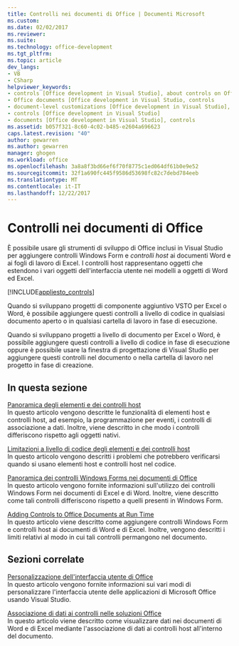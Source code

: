```yaml
---
title: Controlli nei documenti di Office | Documenti Microsoft
ms.custom: 
ms.date: 02/02/2017
ms.reviewer: 
ms.suite: 
ms.technology: office-development
ms.tgt_pltfrm: 
ms.topic: article
dev_langs:
- VB
- CSharp
helpviewer_keywords:
- controls [Office development in Visual Studio], about controls on Office documents
- Office documents [Office development in Visual Studio, controls
- document-level customizations [Office development in Visual Studio], controls
- controls [Office development in Visual Studio]
- documents [Office development in Visual Studio], controls
ms.assetid: b057f321-8c60-4c02-b485-e2604a696623
caps.latest.revision: "40"
author: gewarren
ms.author: gewarren
manager: ghogen
ms.workload: office
ms.openlocfilehash: 3a8a8f3bd66ef6f70f8775c1ed064df61b0e9e52
ms.sourcegitcommit: 32f1a690fc445f9586d53698fc82c7debd784eeb
ms.translationtype: MT
ms.contentlocale: it-IT
ms.lasthandoff: 12/22/2017
---
```

# <a name="controls-on-office-documents"></a>Controlli nei documenti di Office
  È possibile usare gli strumenti di sviluppo di Office inclusi in Visual Studio per aggiungere controlli Windows Form e *controlli host* ai documenti Word e ai fogli di lavoro di Excel. I controlli host rappresentano oggetti che estendono i vari oggetti dell'interfaccia utente nei modelli a oggetti di Word ed Excel.  
  
 [!INCLUDE[appliesto_controls](../vsto/includes/appliesto-controls-md.md)]  
  
 Quando si sviluppano progetti di componente aggiuntivo VSTO per Excel o Word, è possibile aggiungere questi controlli a livello di codice in qualsiasi documento aperto o in qualsiasi cartella di lavoro in fase di esecuzione.  
  
 Quando si sviluppano progetti a livello di documento per Excel o Word, è possibile aggiungere questi controlli a livello di codice in fase di esecuzione oppure è possibile usare la finestra di progettazione di Visual Studio per aggiungere questi controlli nel documento o nella cartella di lavoro nel progetto in fase di creazione.  
  
## <a name="in-this-section"></a>In questa sezione  
 [Panoramica degli elementi e dei controlli host](../vsto/host-items-and-host-controls-overview.md)  
 In questo articolo vengono descritte le funzionalità di elementi host e controlli host, ad esempio, la programmazione per eventi, i controlli di associazione a dati. Inoltre, viene descritto in che modo i controlli differiscono rispetto agli oggetti nativi.  
  
 [Limitazioni a livello di codice degli elementi e dei controlli host](../vsto/programmatic-limitations-of-host-items-and-host-controls.md)  
 In questo articolo vengono descritti i problemi che potrebbero verificarsi quando si usano elementi host e controlli host nel codice.  
  
 [Panoramica dei controlli Windows Forms nei documenti di Office](../vsto/windows-forms-controls-on-office-documents-overview.md)  
 In questo articolo vengono fornite informazioni sull'utilizzo dei controlli Windows Form nei documenti di Excel e di Word. Inoltre, viene descritto come tali controlli differiscono rispetto a quelli presenti in Windows Form.  
  
 [Adding Controls to Office Documents at Run Time](../vsto/adding-controls-to-office-documents-at-run-time.md)  
 In questo articolo viene descritto come aggiungere controlli Windows Form e controlli host ai documenti di Word e di Excel. Inoltre, vengono descritti i limiti relativi al modo in cui tali controlli permangono nel documento.  
  
## <a name="related-sections"></a>Sezioni correlate  
 [Personalizzazione dell'interfaccia utente di Office](../vsto/office-ui-customization.md)  
 In questo articolo vengono fornite informazioni sui vari modi di personalizzare l'interfaccia utente delle applicazioni di Microsoft Office usando Visual Studio.  
  
 [Associazione di dati ai controlli nelle soluzioni Office](../vsto/binding-data-to-controls-in-office-solutions.md)  
 In questo articolo viene descritto come visualizzare dati nei documenti di Word e di Excel mediante l'associazione di dati ai controlli host all'interno del documento.  
  
  